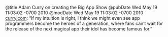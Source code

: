 @title Adam Curry on creating the Big App Show
@pubDate Wed May 19 11:03:02 -0700 2010
@modDate Wed May 19 11:03:02 -0700 2010
<a href="http://curry.com/?p=2265">curry.com</a>: “If my intuition is right, I think we might even see app programmers become the heroes of a generation, where fans can’t wait for the release of the next magical app their idol has become famous for.”
